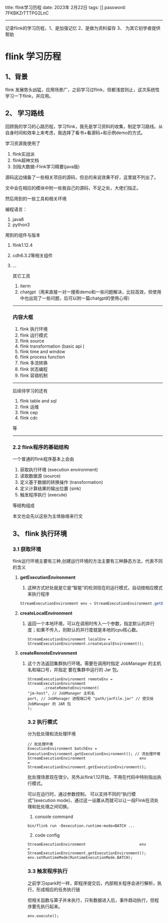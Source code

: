 title:  flink学习历程
date:  2023年 2月22日
tags: []
password: 7FKBKZrTTTPG2LnC

---

记录flink的学习历程，1、是加强记忆 2、是做为资料留存 3、 为其它初学者提供帮助

 <!--more-->

# flink 学习历程

## 1、背景

flink 发展势头凶猛，应用场景广，之前学习过flink，但都浅尝则止，这次系统性学习一下flink，并应用。

## 2、 学习路线

回顾我的学习的心路历程，学习flink，我先是学习资料的收集，制定学习路线。从自身时间和效率上来考虑，我选择了看书+看源码+和示例demo的方式。

学习资源我使用了

1. flink实战派
2. flink超神文档
3. 剑指大数据-Flink学习精要(java版)

源码这边储备了一些相关项目的源码，但总的来说效果不好，这里就不列出了。

文中会在相应的模块中附一些我自己的源码，不足之处，大佬们指正。

然后用到的一些工具和相关环境

编程语言：

1. java8
2. python3

用到的组件与版本

1. flink1.12.4

2. cdh6.3.2等相关组件

3. ... 

   其它工具

   1. iterm
   2. chatgpt（用来直接一对一搜索demo和一些问题解决，比较高效，但使用中也出现了一些问题，后可以附一篇chatgpt的使用心得）

   ---

   ### 内容大框

   1. flink 执行环境
   2. flink 运行模式
   3. flink source 
   4. flink transformation (basic api )
   5. flink time and window
   6. flink process function
   7. flink 多流转换
   8. flink 状态编程
   9. flink 容错机制

   

   ---

   后续待学习的还有

   1. flink table and sql
   2. flink 运维
   3. flink cep
   4. flink cdc

   等

   ---

   ### 2.2 flink程序的基础结构

   一个普通的flink程序基本上会由

   1. 获取执行环境 (execution environment)
   2. 读取数据源 (source)
   3. 定义基于数据的转换操作 (transformation)
   4. 定义计算结果的输出位置 (sink)
   5. 触发程序执行 (execute)

   等结构组成

   本文也会先以这些为主体脉络来行文

   ## 3、 flink 执行环境

   ### 3.1 获取环境

   flink运行环境主要有三种,创建运行环境的方法主要有三种静态方法，代表不同的含义

   1. **getExecutionEnvironment**

      1. 这种方式好处就是它是“智能”的检测现在的运行模式，自动按相应模式来执行程序

      ```java
      StreamExecutionEnvironment env = StreamExecutionEnvironment.getExecutionEnvironment();
      ```

      

   2. **createLocalEnvironment**

      1. 返回一个本地环境，可以在调用时传入一个参数，指定默认的并行度；如果不传入，则默认的并行度就是本地的cpu核心数。

         ```
         StreamExecutionEnvironment localEnv = StreamExecutionEnvironment.createLocalEnvironment();
         ```

         

   3. **createRemoteEnvironment**

      1. 这个方法返回集群执行环境。需要在调用时指定 JobManager 的主机名和端口号，并指定 要在集群中运行的 Jar 包。

         ```
         StreamExecutionEnvironment remoteEnv = StreamExecutionEnvironment
                .createRemoteEnvironment(
         "jm-host", // JobManager 主机名
         port, // JobManager 进程端口号 "path/jarFile.jar" // 提交给 JobManager 的 JAR 包
         );
         ```

         ### 3.2 执行模式

         分为批处理和流处理环境

         ```
         // 批处理环境
         ExecutionEnvironment batchEnv = ExecutionEnvironment.getExecutionEnvironment(); // 流处理环境
         StreamExecutionEnvironment                        env                        =
         StreamExecutionEnvironment.getExecutionEnvironment();
         ```

         批处理场景现在很少。另外从flink1.12开始，不用在代码中特别指出执行模式。

         可以在运行时，通过参数控制。 可以支持不同的“执行模式”(execution mode)，通过这一设置从而就可以让一段Flink在流处理和批处理之间切换。

         1. console command

         ```
         bin/flink run -Dexecution.runtime-mode=BATCH ...
         ```

         2. code config

         ```
         StreamExecutionEnvironment                        env                        =
         StreamExecutionEnvironment.getExecutionEnvironment();
         env.setRuntimeMode(RuntimeExecutionMode.BATCH);
         ```

         ### 3.3 触发程序执行

         之前学习spark时一样，即程序提交后，内部相关程序会进行解析，执行，形成相应的任务执行链

         但相关函数与算子并未执行，只有数据进入后，事件趋动执行，但程序要先执行起来。

         ```
         env.execute();
         ```

         

         

         

   

   

   
